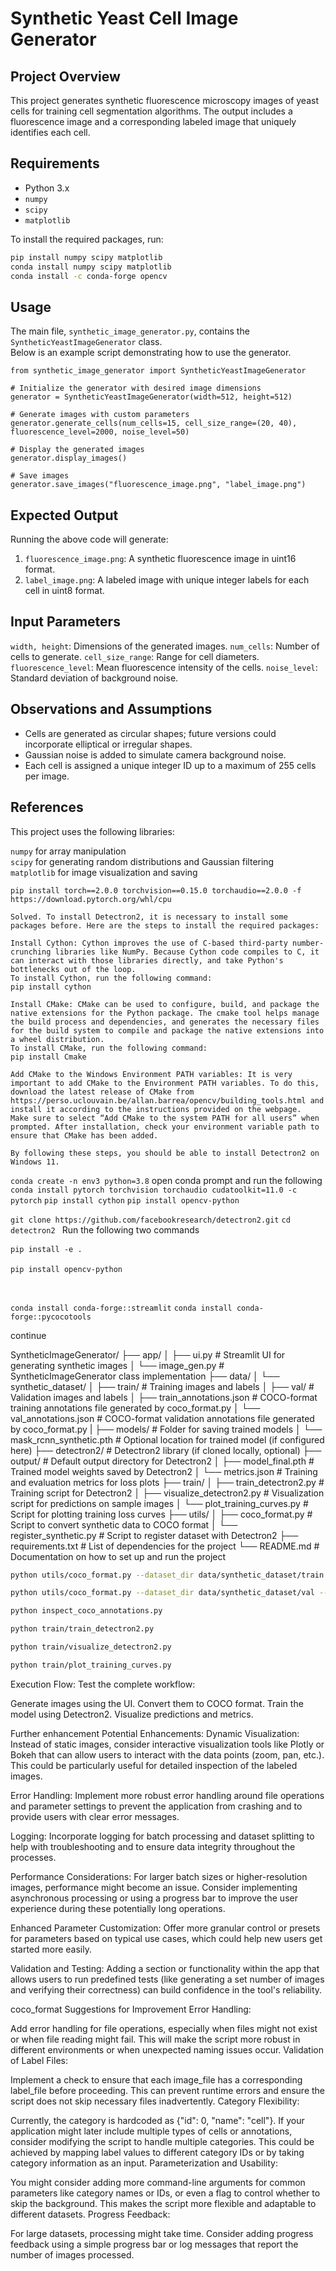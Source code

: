 # Synthetic Yeast Cell Image Generator

## Project Overview
This project generates synthetic fluorescence microscopy images of yeast cells for training cell segmentation algorithms. The output includes a fluorescence image and a corresponding labeled image that uniquely identifies each cell.

## Requirements
- Python 3.x
- `numpy`
- `scipy`
- `matplotlib`

To install the required packages, run:
```bash
pip install numpy scipy matplotlib
conda install numpy scipy matplotlib
conda install -c conda-forge opencv

```

## Usage
The main file, ```synthetic_image_generator.py```, contains the ```SyntheticYeastImageGenerator``` class. <br> 
Below is an example script demonstrating how to use the generator.

```
from synthetic_image_generator import SyntheticYeastImageGenerator

# Initialize the generator with desired image dimensions
generator = SyntheticYeastImageGenerator(width=512, height=512)

# Generate images with custom parameters
generator.generate_cells(num_cells=15, cell_size_range=(20, 40), fluorescence_level=2000, noise_level=50)

# Display the generated images
generator.display_images()

# Save images
generator.save_images("fluorescence_image.png", "label_image.png")

```

## Expected Output
Running the above code will generate:

1. ```fluorescence_image.png```: A synthetic fluorescence image in uint16 format.
2. ```label_image.png```: A labeled image with unique integer labels for each cell in uint8 format.

## Input Parameters
```width, height```: Dimensions of the generated images.
```num_cells```: Number of cells to generate.
```cell_size_range```: Range for cell diameters.
```fluorescence_level```: Mean fluorescence intensity of the cells.
```noise_level```: Standard deviation of background noise.

## Observations and Assumptions
- Cells are generated as circular shapes; future versions could incorporate elliptical or irregular shapes.
- Gaussian noise is added to simulate camera background noise.
- Each cell is assigned a unique integer ID up to a maximum of 255 cells per image.

## References
This project uses the following libraries:

```numpy``` for array manipulation <br>
```scipy``` for generating random distributions and Gaussian filtering <br>
```matplotlib``` for image visualization and saving <br>

```pip install torch==2.0.0 torchvision==0.15.0 torchaudio==2.0.0 -f https://download.pytorch.org/whl/cpu```

```
Solved. To install Detectron2, it is necessary to install some packages before. Here are the steps to install the required packages:

Install Cython: Cython improves the use of C-based third-party number-crunching libraries like NumPy. Because Cython code compiles to C, it can interact with those libraries directly, and take Python's bottlenecks out of the loop.
To install Cython, run the following command:
pip install cython

Install CMake: CMake can be used to configure, build, and package the native extensions for the Python package. The cmake tool helps manage the build process and dependencies, and generates the necessary files for the build system to compile and package the native extensions into a wheel distribution.
To install CMake, run the following command:
pip install Cmake

Add CMake to the Windows Environment PATH variables: It is very important to add CMake to the Environment PATH variables. To do this, download the latest release of CMake from https://perso.uclouvain.be/allan.barrea/opencv/building_tools.html and install it according to the instructions provided on the webpage.
Make sure to select “Add CMake to the system PATH for all users” when prompted. After installation, check your environment variable path to ensure that CMake has been added.

By following these steps, you should be able to install Detectron2 on Windows 11.

```
``` conda create -n env3 python=3.8 ```
open conda prompt and run the following
``` conda install pytorch torchvision torchaudio cudatoolkit=11.0 -c pytorch ```
``` pip install cython ```
``` pip install opencv-python ```

``` git clone https://github.com/facebookresearch/detectron2.git ```
```cd detectron2 ``` Run the following two commands <br>
    <pre> ``` pip install -e . ``` <br>
    ``` pip install opencv-python ```  </pre><br>

```conda install conda-forge::streamlit```
 ``` conda install conda-forge::pycocotools ```

continue

SyntheticImageGenerator/
├── app/
│   ├── ui.py                    # Streamlit UI for generating synthetic images
│   └── image_gen.py             # SyntheticImageGenerator class implementation
├── data/
│   └── synthetic_dataset/
│       ├── train/               # Training images and labels
│       ├── val/                 # Validation images and labels
│       ├── train_annotations.json    # COCO-format training annotations file generated by coco_format.py
│       └── val_annotations.json   # COCO-format validation annotations file generated by coco_format.py
|
├── models/                      # Folder for saving trained models
│   └── mask_rcnn_synthetic.pth  # Optional location for trained model (if configured here)
├── detectron2/                  # Detectron2 library (if cloned locally, optional)
├── output/                      # Default output directory for Detectron2
│   ├── model_final.pth          # Trained model weights saved by Detectron2
│   └── metrics.json             # Training and evaluation metrics for loss plots
├── train/
│   ├── train_detectron2.py      # Training script for Detectron2
│   ├── visualize_detectron2.py  # Visualization script for predictions on sample images
│   └── plot_training_curves.py  # Script for plotting training loss curves
├── utils/
│   ├── coco_format.py           # Script to convert synthetic data to COCO format
│   └── register_synthetic.py    # Script to register dataset with Detectron2
├── requirements.txt             # List of dependencies for the project
└── README.md                    # Documentation on how to set up and run the project



``` bash  
python utils/coco_format.py --dataset_dir data/synthetic_dataset/train --output_file data/synthetic_dataset/train_annotations.json

python utils/coco_format.py --dataset_dir data/synthetic_dataset/val --output_file data/synthetic_dataset/val_annotations.json

python inspect_coco_annotations.py

python train/train_detectron2.py

python train/visualize_detectron2.py

python train/plot_training_curves.py
```

Execution Flow: Test the complete workflow:

Generate images using the UI.
Convert them to COCO format.
Train the model using Detectron2.
Visualize predictions and metrics.


Further enhancement
Potential Enhancements:
Dynamic Visualization: Instead of static images, consider interactive visualization tools like Plotly or Bokeh that can allow users to interact with the data points (zoom, pan, etc.). This could be particularly useful for detailed inspection of the labeled images.

Error Handling: Implement more robust error handling around file operations and parameter settings to prevent the application from crashing and to provide users with clear error messages.

Logging: Incorporate logging for batch processing and dataset splitting to help with troubleshooting and to ensure data integrity throughout the processes.

Performance Considerations: For larger batch sizes or higher-resolution images, performance might become an issue. Consider implementing asynchronous processing or using a progress bar to improve the user experience during these potentially long operations.

Enhanced Parameter Customization: Offer more granular control or presets for parameters based on typical use cases, which could help new users get started more easily.

Validation and Testing: Adding a section or functionality within the app that allows users to run predefined tests (like generating a set number of images and verifying their correctness) can build confidence in the tool's reliability.


coco_format
Suggestions for Improvement
Error Handling:

Add error handling for file operations, especially when files might not exist or when file reading might fail. This will make the script more robust in different environments or when unexpected naming issues occur.
Validation of Label Files:

Implement a check to ensure that each image_file has a corresponding label_file before proceeding. This can prevent runtime errors and ensure the script does not skip necessary files inadvertently.
Category Flexibility:

Currently, the category is hardcoded as {"id": 0, "name": "cell"}. If your application might later include multiple types of cells or annotations, consider modifying the script to handle multiple categories. This could be achieved by mapping label values to different category IDs or by taking category information as an input.
Parameterization and Usability:

You might consider adding more command-line arguments for common parameters like category names or IDs, or even a flag to control whether to skip the background. This makes the script more flexible and adaptable to different datasets.
Progress Feedback:

For large datasets, processing might take time. Consider adding progress feedback using a simple progress bar or log messages that report the number of images processed.